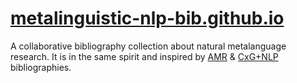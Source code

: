 # [metalinguistic-nlp-bib.github.io](https://metalinguistic-nlp-bib.github.io)

A collaborative bibliography collection about natural metalanguage research. It is in the same spirit and inspired by [AMR](https://github.com/nert-nlp/AMR-Bibliography) &amp; [CxG+NLP](https://docs.google.com/spreadsheets/u/1/d/e/2PACX-1vR294DXq1IrdXw3rfOcv2RoG7ofISF0Xs4LDekIzSWTug8b4fvkbLnOl4X5L7Vo-7GFqvVwFq0y_Hxb/pubhtml) bibliographies. 

